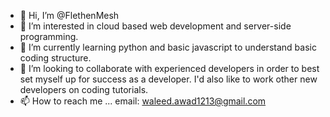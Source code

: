- 👋 Hi, I’m @FlethenMesh
- 👀 I’m interested in cloud based web development and server-side programming.
- 🌱 I’m currently learning python and basic javascript to understand basic coding structure.
- 💞️ I’m looking to collaborate with experienced developers in order to best set myself up for success as a developer. I'd also like to work other new developers on coding tutorials.
- 📫 How to reach me ... email: waleed.awad1213@gmail.com

<!---
FlethenMesh/FlethenMesh is a ✨ special ✨ repository because its `README.md` (this file) appears on your GitHub profile.
You can click the Preview link to take a look at your changes.
--->
